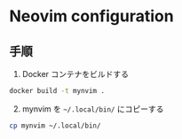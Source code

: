 # Neovim configuration

## 手順

1. Docker コンテナをビルドする

```sh
docker build -t mynvim .
```

2. mynvim を `~/.local/bin/` にコピーする

```sh
cp mynvim ~/.local/bin/
```

